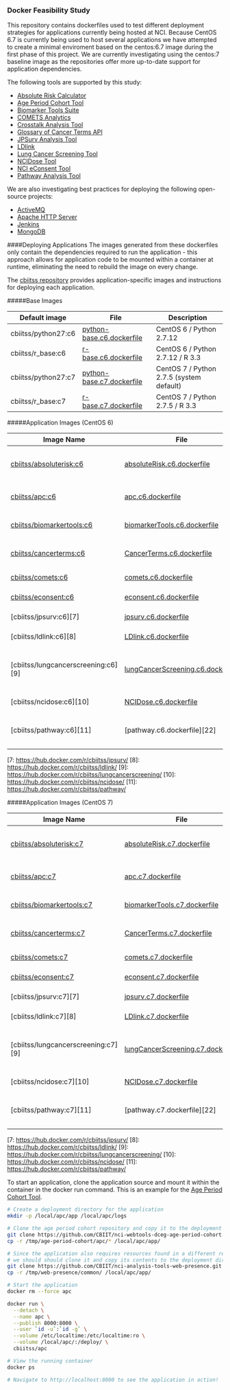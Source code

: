 ### Docker Feasibility Study

This repository contains dockerfiles used to test different deployment strategies for applications currently being hosted at NCI. Because CentOS 6.7 is currently being used to host several applications we have attempted to create a minimal enviroment based on the centos:6.7 image during the first phase of this project. We are currently investigating using the centos:7 baseline image as the repositories offer more up-to-date support for application dependencies.

The following tools are supported by this study:

- [Absolute Risk Calculator](https://github.com/CBIIT/nci-webtools-dceg-risk-assessment)
- [Age Period Cohort Tool](https://github.com/CBIIT/nci-webtools-dceg-age-period-cohort)
- [Biomarker Tools Suite](https://github.com/CBIIT/nci-webtools-dceg-sw-computational-tools)
- [COMETS Analytics](https://github.com/CBIIT/nci-webtools-comets-analytics)
- [Crosstalk Analysis Tool](https://github.com/CBIIT/nci-webtools-dceg-age-period-cohort)
- [Glossary of Cancer Terms API](https://github.com/CBIIT/nci-analysis-tools-glossary)
- [JPSurv Analysis Tool](https://github.com/CBIIT/nci-webtools-dccps-seer)
- [LDlink](https://github.com/CBIIT/nci-webtools-dceg-linkage)
- [Lung Cancer Screening Tool](https://github.com/CBIIT/nci-webtools-dceg-risk-assessment)
- [NCIDose Tool](https://github.com/CBIIT/nci-webtools-dceg-ncidose)
- [NCI eConsent Tool](https://github.com/CBIIT/nci-webtools-dceg-econsent)
- [Pathway Analysis Tool](https://github.com/CBIIT/nci-webtools-dceg-pathway-analysis)

We are also investigating best practices for deploying the following open-source projects:
- [ActiveMQ](https://github.com/apache/activemq)
- [Apache HTTP Server](https://github.com/apache/httpd)
- [Jenkins](https://github.com/jenkinsci/jenkins)
- [MongoDB](https://github.com/mongodb/mongo)

####Deploying Applications
The images generated from these dockerfiles only contain the dependencies required to run the application - this approach allows for application code to be mounted within a container at runtime, eliminating the need to rebuild the image on every change.

The [cbiitss repository](https://hub.docker.com/u/cbiitss/) provides application-specific images and instructions for deploying each application. 

#####Base Images

| Default image         | File                                 | Description                                          | 
| --------------------- | ------------------------------------ | ---------------------------------------------------- |
| cbiitss/python27:c6   | [python-base.c6.dockerfile][1]       | CentOS 6 / Python 2.7.12                             |
| cbiitss/r_base:c6     | [r-base.c6.dockerfile][3]            | CentOS 6 / Python 2.7.12 / R 3.3                     |
| cbiitss/python27:c7   | [python-base.c7.dockerfile][2]       | CentOS 7 / Python 2.7.5 (system default)             |
| cbiitss/r_base:c7     | [r-base.c7.dockerfile][4]            | CentOS 7 / Python 2.7.5 / R 3.3                      |

[1]: applications/base/python-base.c6.dockerfile
[2]: applications/base/python-base.c7.dockerfile
[3]: applications/base/r-base.c6.dockerfile
[4]: applications/base/r-base.c7.dockerfile

#####Application Images (CentOS 6)

| Image Name                          | File                                    | Description                                      |
| ----------------------------------- | --------------------------------------- | ------------------------------------------------ |
| [cbiitss/absoluterisk:c6][1]        | [absoluteRisk.c6.dockerfile][12]        | CentOS 6 / Absolute Risk Calculator              |
| [cbiitss/apc:c6][2]                 | [apc.c6.dockerfile][13]                 | CentOS 6 / Age Period Cohort Tool                |
| [cbiitss/biomarkertools:c6][3]      | [biomarkerTools.c6.dockerfile][14]      | CentOS 6 / Biomarker Tools Suite                 |
| [cbiitss/cancerterms:c6][4]         | [CancerTerms.c6.dockerfile][15]         | CentOS 6 / Cancer Terms API                      |
| [cbiitss/comets:c6][5]              | [comets.c6.dockerfile][16]              | CentOS 6 / COMETS                                |
| [cbiitss/econsent:c6][6]            | [econsent.c6.dockerfile][17]            | CentOS 6 / eConsent                              |
| [cbiitss/jpsurv:c6][7]              | [jpsurv.c6.dockerfile][18]              | CentOS 6 / jpsurv                                |
| [cbiitss/ldlink:c6][8]              | [LDlink.c6.dockerfile][19]              | CentOS 6 / LDlink                                |
| [cbiitss/lungcancerscreening:c6][9] | [lungCancerScreening.c6.dockerfile][20] | CentOS 6 / Lung Cancer Screening Tool            |
| [cbiitss/ncidose:c6][10]            | [NCIDose.c6.dockerfile][21]             | CentOS 6 / NCI Dose                              |
| [cbiitss/pathway:c6][11]            | [pathway.c6.dockerfile][22]             | CentOS 6 / Pathway Analysis Tool                 |

[1]: https://hub.docker.com/r/cbiitss/absoluterisk/
[2]: https://hub.docker.com/r/cbiitss/apc/
[3]: https://hub.docker.com/r/cbiitss/biomarkertools/
[4]: https://hub.docker.com/r/cbiitss/cancerterms/
[5]: https://hub.docker.com/r/cbiitss/comets/
[6]: https://hub.docker.com/r/cbiitss/econsent/
[7: https://hub.docker.com/r/cbiitss/jpsurv/
[8]: https://hub.docker.com/r/cbiitss/ldlink/
[9]: https://hub.docker.com/r/cbiitss/lungcancerscreening/
[10]: https://hub.docker.com/r/cbiitss/ncidose/
[11]: https://hub.docker.com/r/cbiitss/pathway/

[12]: applications/base/absoluteRisk/absoluteRisk.c6.dockerfile
[13]: applications/base/apc/apc.c6.dockerfile
[14]: applications/base/biomarkerTools/biomarkerTools.c6.dockerfile
[15]: applications/base/CancerTerms/CancerTerms.c6.dockerfile
[16]: applications/base/comets/comets.c6.dockerfile
[17]: applications/base/econsent/econsent.c6.dockerfile
[18]: applications/base/jpsurv/jpsurv.c6.dockerfile
[19]: applications/base/LDlink/LDlink.c6.dockerfile
[20]: applications/base/lungCancerScreening/lungCancerScreening.c6.dockerfile
[21]: applications/base/NCIDose/NCIDose.c6.dockerfile
[21]: applications/base/pathway/pathway.c6.dockerfile


#####Application Images (CentOS 7)

| Image Name                          | File                                    | Description                                      |
| ----------------------------------- | --------------------------------------- | ------------------------------------------------ |
| [cbiitss/absoluterisk:c7][1]        | [absoluteRisk.c7.dockerfile][12]        | CentOS 6 / Absolute Risk Calculator              |
| [cbiitss/apc:c7][2]                 | [apc.c7.dockerfile][13]                 | CentOS 6 / Age Period Cohort Tool                |
| [cbiitss/biomarkertools:c7][3]      | [biomarkerTools.c7.dockerfile][14]      | CentOS 6 / Biomarker Tools Suite                 |
| [cbiitss/cancerterms:c7][4]         | [CancerTerms.c7.dockerfile][15]         | CentOS 6 / Cancer Terms API                      |
| [cbiitss/comets:c7][5]              | [comets.c7.dockerfile][16]              | CentOS 6 / COMETS                                |
| [cbiitss/econsent:c7][6]            | [econsent.c7.dockerfile][17]            | CentOS 6 / eConsent                              |
| [cbiitss/jpsurv:c7][7]              | [jpsurv.c7.dockerfile][18]              | CentOS 6 / jpsurv                                |
| [cbiitss/ldlink:c7][8]              | [LDlink.c7.dockerfile][19]              | CentOS 6 / LDlink                                |
| [cbiitss/lungcancerscreening:c7][9] | [lungCancerScreening.c7.dockerfile][20] | CentOS 6 / Lung Cancer Screening Tool            |
| [cbiitss/ncidose:c7][10]            | [NCIDose.c7.dockerfile][21]             | CentOS 6 / NCI Dose                              |
| [cbiitss/pathway:c7][11]            | [pathway.c7.dockerfile][22]             | CentOS 6 / Pathway Analysis Tool                 |

[1]: https://hub.docker.com/r/cbiitss/absoluterisk/
[2]: https://hub.docker.com/r/cbiitss/apc/
[3]: https://hub.docker.com/r/cbiitss/biomarkertools/
[4]: https://hub.docker.com/r/cbiitss/cancerterms/
[5]: https://hub.docker.com/r/cbiitss/comets/
[6]: https://hub.docker.com/r/cbiitss/econsent/
[7: https://hub.docker.com/r/cbiitss/jpsurv/
[8]: https://hub.docker.com/r/cbiitss/ldlink/
[9]: https://hub.docker.com/r/cbiitss/lungcancerscreening/
[10]: https://hub.docker.com/r/cbiitss/ncidose/
[11]: https://hub.docker.com/r/cbiitss/pathway/

[12]: applications/base/absoluteRisk/absoluteRisk.c7.dockerfile
[13]: applications/base/apc/apc.c7.dockerfile
[14]: applications/base/biomarkerTools/biomarkerTools.c7.dockerfile
[15]: applications/base/CancerTerms/CancerTerms.c7.dockerfile
[16]: applications/base/comets/comets.c7.dockerfile
[17]: applications/base/econsent/econsent.c7.dockerfile
[18]: applications/base/jpsurv/jpsurv.c7.dockerfile
[19]: applications/base/LDlink/LDlink.c7.dockerfile
[20]: applications/base/lungCancerScreening/lungCancerScreening.c7.dockerfile
[21]: applications/base/NCIDose/NCIDose.c7.dockerfile
[21]: applications/base/pathway/pathway.c7.dockerfile


To start an application, clone the application source and mount it within the container in the docker run command. This is an example for the [Age Period Cohort Tool](https://github.com/CBIIT/nci-webtools-dceg-age-period-cohort).

```bash
# Create a deployment directory for the application
mkdir -p /local/apc/app /local/apc/logs

# Clone the age period cohort repository and copy it to the deployment directory
git clone https://github.com/CBIIT/nci-webtools-dceg-age-period-cohort.git /tmp/age-period-cohort
cp -r /tmp/age-period-cohort/apc/* /local/apc/app/

# Since the application also requires resources found in a different repository,
# we should should clone it and copy its contents to the deployment directory
git clone https://github.com/CBIIT/nci-analysis-tools-web-presence.git /tmp/web-presence
cp -r /tmp/web-presence/common/ /local/apc/app/

# Start the application
docker rm --force apc

docker run \
  --detach \
  --name apc \
  --publish 8000:8000 \
  --user `id -u`:`id -g` \
  --volume /etc/localtime:/etc/localtime:ro \
  --volume /local/apc/:/deploy/ \
  cbiitss/apc

# View the running container
docker ps

# Navigate to http://localhost:8000 to see the application in action!
```

